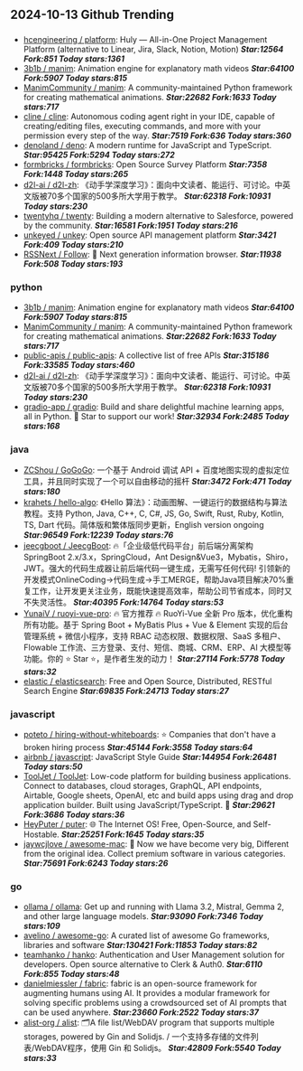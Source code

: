 ## 2024-10-13 Github Trending

### 
* [hcengineering / platform](https://github.com/hcengineering/platform): Huly — All-in-One Project Management Platform (alternative to Linear, Jira, Slack, Notion, Motion) ***Star:12564 Fork:851 Today stars:1361***
* [3b1b / manim](https://github.com/3b1b/manim): Animation engine for explanatory math videos ***Star:64100 Fork:5907 Today stars:815***
* [ManimCommunity / manim](https://github.com/ManimCommunity/manim): A community-maintained Python framework for creating mathematical animations. ***Star:22682 Fork:1633 Today stars:717***
* [cline / cline](https://github.com/cline/cline): Autonomous coding agent right in your IDE, capable of creating/editing files, executing commands, and more with your permission every step of the way. ***Star:7519 Fork:636 Today stars:360***
* [denoland / deno](https://github.com/denoland/deno): A modern runtime for JavaScript and TypeScript. ***Star:95425 Fork:5294 Today stars:272***
* [formbricks / formbricks](https://github.com/formbricks/formbricks): Open Source Survey Platform ***Star:7358 Fork:1448 Today stars:265***
* [d2l-ai / d2l-zh](https://github.com/d2l-ai/d2l-zh): 《动手学深度学习》：面向中文读者、能运行、可讨论。中英文版被70多个国家的500多所大学用于教学。 ***Star:62318 Fork:10931 Today stars:230***
* [twentyhq / twenty](https://github.com/twentyhq/twenty): Building a modern alternative to Salesforce, powered by the community. ***Star:16581 Fork:1951 Today stars:216***
* [unkeyed / unkey](https://github.com/unkeyed/unkey): Open source API management platform ***Star:3421 Fork:409 Today stars:210***
* [RSSNext / Follow](https://github.com/RSSNext/Follow): 🧡 Next generation information browser. ***Star:11938 Fork:508 Today stars:193***

### python
* [3b1b / manim](https://github.com/3b1b/manim): Animation engine for explanatory math videos ***Star:64100 Fork:5907 Today stars:815***
* [ManimCommunity / manim](https://github.com/ManimCommunity/manim): A community-maintained Python framework for creating mathematical animations. ***Star:22682 Fork:1633 Today stars:717***
* [public-apis / public-apis](https://github.com/public-apis/public-apis): A collective list of free APIs ***Star:315186 Fork:33585 Today stars:460***
* [d2l-ai / d2l-zh](https://github.com/d2l-ai/d2l-zh): 《动手学深度学习》：面向中文读者、能运行、可讨论。中英文版被70多个国家的500多所大学用于教学。 ***Star:62318 Fork:10931 Today stars:230***
* [gradio-app / gradio](https://github.com/gradio-app/gradio): Build and share delightful machine learning apps, all in Python. 🌟 Star to support our work! ***Star:32934 Fork:2485 Today stars:168***

### java
* [ZCShou / GoGoGo](https://github.com/ZCShou/GoGoGo): 一个基于 Android 调试 API + 百度地图实现的虚拟定位工具，并且同时实现了一个可以自由移动的摇杆 ***Star:3472 Fork:471 Today stars:180***
* [krahets / hello-algo](https://github.com/krahets/hello-algo): 《Hello 算法》：动画图解、一键运行的数据结构与算法教程。支持 Python, Java, C++, C, C#, JS, Go, Swift, Rust, Ruby, Kotlin, TS, Dart 代码。简体版和繁体版同步更新，English version ongoing ***Star:96549 Fork:12239 Today stars:76***
* [jeecgboot / JeecgBoot](https://github.com/jeecgboot/JeecgBoot): 🔥「企业级低代码平台」前后端分离架构SpringBoot 2.x/3.x，SpringCloud，Ant Design&Vue3，Mybatis，Shiro，JWT。强大的代码生成器让前后端代码一键生成，无需写任何代码! 引领新的开发模式OnlineCoding->代码生成->手工MERGE，帮助Java项目解决70%重复工作，让开发更关注业务，既能快速提高效率，帮助公司节省成本，同时又不失灵活性。 ***Star:40395 Fork:14764 Today stars:53***
* [YunaiV / ruoyi-vue-pro](https://github.com/YunaiV/ruoyi-vue-pro): 🔥 官方推荐 🔥 RuoYi-Vue 全新 Pro 版本，优化重构所有功能。基于 Spring Boot + MyBatis Plus + Vue & Element 实现的后台管理系统 + 微信小程序，支持 RBAC 动态权限、数据权限、SaaS 多租户、Flowable 工作流、三方登录、支付、短信、商城、CRM、ERP、AI 大模型等功能。你的 ⭐️ Star ⭐️，是作者生发的动力！ ***Star:27114 Fork:5778 Today stars:32***
* [elastic / elasticsearch](https://github.com/elastic/elasticsearch): Free and Open Source, Distributed, RESTful Search Engine ***Star:69835 Fork:24713 Today stars:27***

### javascript
* [poteto / hiring-without-whiteboards](https://github.com/poteto/hiring-without-whiteboards): ⭐️ Companies that don't have a broken hiring process ***Star:45144 Fork:3558 Today stars:64***
* [airbnb / javascript](https://github.com/airbnb/javascript): JavaScript Style Guide ***Star:144954 Fork:26481 Today stars:50***
* [ToolJet / ToolJet](https://github.com/ToolJet/ToolJet): Low-code platform for building business applications. Connect to databases, cloud storages, GraphQL, API endpoints, Airtable, Google sheets, OpenAI, etc and build apps using drag and drop application builder. Built using JavaScript/TypeScript. 🚀 ***Star:29621 Fork:3686 Today stars:36***
* [HeyPuter / puter](https://github.com/HeyPuter/puter): 🌐 The Internet OS! Free, Open-Source, and Self-Hostable. ***Star:25251 Fork:1645 Today stars:35***
* [jaywcjlove / awesome-mac](https://github.com/jaywcjlove/awesome-mac):  Now we have become very big, Different from the original idea. Collect premium software in various categories. ***Star:75691 Fork:6243 Today stars:26***

### go
* [ollama / ollama](https://github.com/ollama/ollama): Get up and running with Llama 3.2, Mistral, Gemma 2, and other large language models. ***Star:93090 Fork:7346 Today stars:109***
* [avelino / awesome-go](https://github.com/avelino/awesome-go): A curated list of awesome Go frameworks, libraries and software ***Star:130421 Fork:11853 Today stars:82***
* [teamhanko / hanko](https://github.com/teamhanko/hanko): Authentication and User Management solution for developers. Open source alternative to Clerk & Auth0. ***Star:6110 Fork:855 Today stars:48***
* [danielmiessler / fabric](https://github.com/danielmiessler/fabric): fabric is an open-source framework for augmenting humans using AI. It provides a modular framework for solving specific problems using a crowdsourced set of AI prompts that can be used anywhere. ***Star:23660 Fork:2522 Today stars:37***
* [alist-org / alist](https://github.com/alist-org/alist): 🗂️A file list/WebDAV program that supports multiple storages, powered by Gin and Solidjs. / 一个支持多存储的文件列表/WebDAV程序，使用 Gin 和 Solidjs。 ***Star:42809 Fork:5540 Today stars:33***

